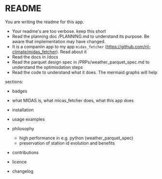 # README

You are writing the readme for this app.

- Your readme's are too verbose. keep this short
- Read the planning doc /PLANNING.md to understand its purpose. Be aware that implementation may have changed.
- It is a companiin app to my app `midas_fetcher` (https://github.com/rjl-climate/midas_fetcher). Read about it
- Read the docs in /docs
- Read the parquet design spec in /PRPs/weather_parquet_spec.md to understand the optimisdation steps
- Read the code to understand what it does. The mermaid graphs will help

sections:

- badges
- what MIDAS is, what micas_fetcher does, what this app does
- installation
- usage examples
- philosophy
  - high performance in e.g. python (weather_parquet_spec)
  - preservation of station id evolution and benefits

- contributions
- licence
- changelog
